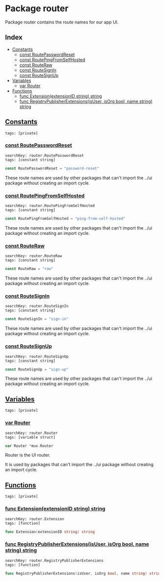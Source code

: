 # Package router

Package router contains the route names for our app UI. 

## Index

* [Constants](#const)
    * [const RoutePasswordReset](#RoutePasswordReset)
    * [const RoutePingFromSelfHosted](#RoutePingFromSelfHosted)
    * [const RouteRaw](#RouteRaw)
    * [const RouteSignIn](#RouteSignIn)
    * [const RouteSignUp](#RouteSignUp)
* [Variables](#var)
    * [var Router](#Router)
* [Functions](#func)
    * [func Extension(extensionID string) string](#Extension)
    * [func RegistryPublisherExtensions(isUser, isOrg bool, name string) string](#RegistryPublisherExtensions)


## <a id="const" href="#const">Constants</a>

```
tags: [private]
```

### <a id="RoutePasswordReset" href="#RoutePasswordReset">const RoutePasswordReset</a>

```
searchKey: router.RoutePasswordReset
tags: [constant string]
```

```Go
const RoutePasswordReset = "password-reset"
```

These route names are used by other packages that can't import the ../ui package without creating an import cycle. 

### <a id="RoutePingFromSelfHosted" href="#RoutePingFromSelfHosted">const RoutePingFromSelfHosted</a>

```
searchKey: router.RoutePingFromSelfHosted
tags: [constant string]
```

```Go
const RoutePingFromSelfHosted = "ping-from-self-hosted"
```

These route names are used by other packages that can't import the ../ui package without creating an import cycle. 

### <a id="RouteRaw" href="#RouteRaw">const RouteRaw</a>

```
searchKey: router.RouteRaw
tags: [constant string]
```

```Go
const RouteRaw = "raw"
```

These route names are used by other packages that can't import the ../ui package without creating an import cycle. 

### <a id="RouteSignIn" href="#RouteSignIn">const RouteSignIn</a>

```
searchKey: router.RouteSignIn
tags: [constant string]
```

```Go
const RouteSignIn = "sign-in"
```

These route names are used by other packages that can't import the ../ui package without creating an import cycle. 

### <a id="RouteSignUp" href="#RouteSignUp">const RouteSignUp</a>

```
searchKey: router.RouteSignUp
tags: [constant string]
```

```Go
const RouteSignUp = "sign-up"
```

These route names are used by other packages that can't import the ../ui package without creating an import cycle. 

## <a id="var" href="#var">Variables</a>

```
tags: [private]
```

### <a id="Router" href="#Router">var Router</a>

```
searchKey: router.Router
tags: [variable struct]
```

```Go
var Router *mux.Router
```

Router is the UI router. 

It is used by packages that can't import the ../ui package without creating an import cycle. 

## <a id="func" href="#func">Functions</a>

```
tags: [private]
```

### <a id="Extension" href="#Extension">func Extension(extensionID string) string</a>

```
searchKey: router.Extension
tags: [function]
```

```Go
func Extension(extensionID string) string
```

### <a id="RegistryPublisherExtensions" href="#RegistryPublisherExtensions">func RegistryPublisherExtensions(isUser, isOrg bool, name string) string</a>

```
searchKey: router.RegistryPublisherExtensions
tags: [function]
```

```Go
func RegistryPublisherExtensions(isUser, isOrg bool, name string) string
```

